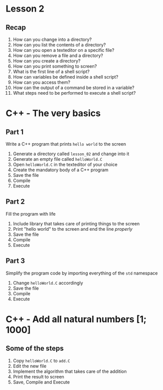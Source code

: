 # Lesson 2

## Recap

1. How can you change into a directory?
1. How can you list the contents of a directory?
2. How can you open a texteditor on a specific file?
1. How can you remove a file and a directory?
1. How can you create a directory?
1. How can you print something to screen?
1. What is the first line of a shell script?
1. How can variables be defined inside a shell script?
1. How can you access them?
1. How can the output of a command be stored in a variable?
1. What steps need to be performed to execute a shell script?


# C++ - The very basics

## Part 1

Write a C++ program that prints ``hello world`` to the screen

1. Generate a directory called ``lesson_02`` and change into it
2. Generate an empty file called ``helloWorld.C``
3. Open ``helloWorld.C`` in the texteditor of your choice
4. Create the mandatory body of a C++ program
4. Save the file
5. Compile
6. Execute

## Part 2

Fill the program with life

1. Include library that takes care of printing things to the screen
2. Print "hello world" to the screen and end the line *properly*
3. Save the file
4. Compile
5. Execute

## Part 3

Simplify the program code by importing everything of the ``std`` namespace

1. Change ``helloWorld.C`` accordingly
2. Save the file
3. Compile
4. Execute

# C++ - Add all natural numbers $\left[1;1000\right]$

## Some of the steps

1. Copy ``helloWorld.C`` to ``add.C``
2. Edit the new file
3. Implement the algorithm that takes care of the addition
4. Print the result to screen
4. Save, Compile and Execute

